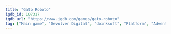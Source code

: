 ```yaml
---
title: "Gato Roboto"
igdb_id: 107317
igdb_url: "https://www.igdb.com/games/gato-roboto"
tag: ["Main game", "Devolver Digital", "doinksoft", "Platform", "Adventure", "Indie", "Arcade", "Single player", "Side view", "Action", "Science fiction", "Comedy"]
---
```

